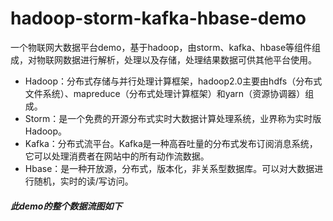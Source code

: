 # hadoop-storm-kafka-hbase-demo
一个物联网大数据平台demo，基于hadoop，由storm、kafka、hbase等组件组成，对物联网数据进行解析，处理以及存储，处理结果数据可供其他平台使用。
* Hadoop：分布式存储与并行处理计算框架，hadoop2.0主要由hdfs（分布式文件系统）、mapreduce（分布式处理计算框架）和yarn（资源协调器）组成。
* Storm：是一个免费的开源分布式实时大数据计算处理系统，业界称为实时版Hadoop。
* Kafka：分布式流平台。Kafka是一种高吞吐量的分布式发布订阅消息系统，它可以处理消费者在网站中的所有动作流数据。
* Hbase：是一种开放源，分布式，版本化，非关系型数据库。可以对大数据进行随机，实时的读/写访问。
##### 此demo的整个数据流图如下
![]()
